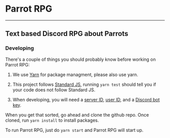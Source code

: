 # Parrot RPG
----
## Text based Discord RPG about Parrots

### Developing
There's a couple of things you should probably know before working on Parrot RPG:

1. We use [Yarn](https://yarnpkg.com) for package managment, please also use yarn.

2. This project follows [Standard JS](https://standardjs.com/), running `yarn test` should tell you if your code does not follow Standard JS.

3. When developing, you will need a [server ID](https://support.discordapp.com/hc/en-us/articles/206346498-Where-can-I-find-my-User-Server-Message-ID-), [user ID](https://support.discordapp.com/hc/en-us/articles/206346498-Where-can-I-find-my-User-Server-Message-ID-), and a [Discord bot key](https://github.com/reactiflux/discord-irc/wiki/Creating-a-discord-bot-&-getting-a-token).

When you get that sorted, go ahead and clone the github repo. Once cloned, run `yarn install` to install packages.

To run Parrot RPG, just do `yarn start` and Parrot RPG will start up.
